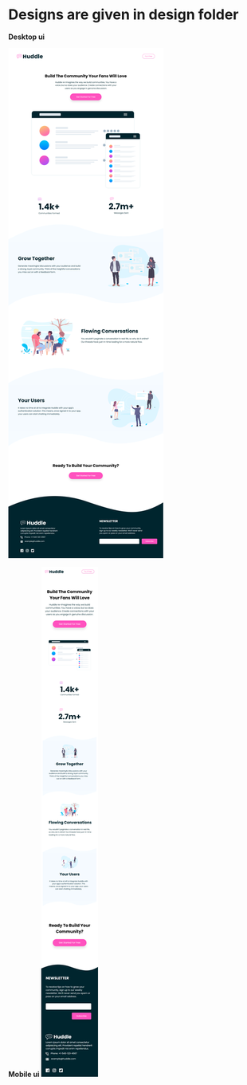 # Designs are given in design folder #
**Desktop ui**

![screen shot](./design/desktop_design.png "screen shot")

**Mobile ui**
![screen shot](./design/mobile_design.png "screen shot")
